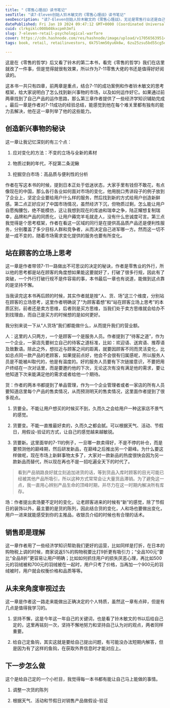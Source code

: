 ```yaml
---
title: "《零售心理战》读书笔记"
seoTitle: "读7-Eleven创始人铃木敏文的《零售心理战》读书笔记"
seoDescription: "读7-Eleven创始人铃木敏文的《零售心理战》，无论是零售行业还是自己开一家店，都有很多学习借鉴的地方。"
datePublished: Fri Jan 19 2024 09:47:12 GMT+0000 (Coordinated Universal Time)
cuid: clrkgiklc000b08kxcpmh3mfi
slug: 7-eleven-retail-psychological-warfare
cover: https://cdn.hashnode.com/res/hashnode/image/upload/v1705656395145/ea3e25cf-d1d4-4d95-b38a-2ccb23f1f3bb.jpeg
tags: book, retail, retailinvestors, 6k75lmm56yu6k6w, 6zu25zsu5bd55cg5oiy

---
```


这是在《零售的哲学》后又看了铃木的第二本书，看完《零售的哲学》我们在店里就改了一件事，但是觉得就很有效果，所以作为7-11零售大佬的书还是值得好好阅读的。

这本书一共只有四章，前两章是重点，结合7-11的成功案例和作者铃木敏文的思考框架，给大家说明白了怎么找到新兴事物的市场，以及如何运作好它。如果通过前两章找到了自己产品的运作思路，那么第三章作者提供了一些经济学知识辅助完成 。最后一章是作者对7-11成功的经验总结，能感觉到他在每个难关里都有独有的能力去解决，他在这一章列举了他的这些能力。

## 创造新兴事物的秘诀

这一章让我记忆深刻的有三个点：

1. 应对变化的方法：不变的立场与全新的素材
    
2. 物质过剩的年代，不捉第二条泥鳅
    
3. 挖掘空白市场：高品质与便利性的分析
    

作者在写这本书的时候，提到日本正处于低迷状态，大家手里有钱但不敢花，有点像现在的中国，那么各行各业如何面对市场的变化，他用脱口秀讲段子的例子放到了企业上，坚定企业要给用户什么样的服务，然后找到新的方式给用户创造新鲜感。第二点正好应对了中国市场情况，虽然经济下沉，但物质过剩，怎么能让用户自愿掏腰包，绝不能模仿，这让我想到现在的库迪和瑞幸之争，陆正耀想复制瑞幸，品牌和产品的同质化，让用户薅完羊毛就走人，没有什么忠诚度可言。第三点我觉得是个思考框架，作者在看这一区域的同行是在提供高品质产品还是便利性服务，分别覆盖了多少目标人群和竞争者，从而决定自己进军哪一方。然而这一切不是一成不变的，随着市场需求变化提供的服务也要有所变化。

## 站在顾客的立场上思考

这一章是作者带领7-11一路做出不可思议的决定的秘诀，作者是零售业的外行，所以他的思考都是站在顾客的角度想如果能这要就好了，打破了很多行规，因此有了突破，一个外行打破行规不是件容易的事，本书最后一章也有说道，能做到这点靠的是坚持不懈。

当我读完这本书再后顾的时候，其实作者就是按“人、货、场”这三个维度，分别站在顾客的立场思考，这里作者明确说了“为顾客着想”和“站在顾客立场上思考”的本质区别，前者还是卖方思维，后者则是买方思维，当我们处于卖方思维就会给办不到找理由，而自己是买方的时候想的是如何更好。

我分别来说一下从“人货场”我们都能做什么，从而提升我们的营业额。

人：这里的人只两方，一个是顾客一个是服务人员。作者提到了“待客之道”，作为一个企业，一家店先要树立自己的待客之道标准，比如：欢迎语、送宾语、推荐语及致歉语。除此之外，想拉近与顾客之间的距离，就要因顾客不同而灵活变化，比如总点同一款产品的老顾客，如果提前点好，他会不会很有归属感呢，所以服务人员是不能被AI取代的，他是有温度的。好的服务人员要有下次链接意识，不要把用户终结在一次对话里，而是要邀约他的下次，无论这次有没有满足他的需求，要让他知道下次来能满足他的需求或者给他一个期待。

货：作者的两本书都提到了单品管理，作为一个企业管理者或者一家店的所有人员要知道店里每个产品的售卖情况，从而预测明天的售卖情况，这里面作者提到了很多观点。

1. 货要全。不能让用户想买的时候买不到，久而久之会给用户一种这家店不景气的感觉。
    
2. 货要变。不能一直推最好卖的，久而久之都会腻。可以根据天气、活动、节假日，用假设-验证的方式，让自己的感觉越来越敏锐。
    
3. 货要新。这里面举的7-11的例子，一旦哪一款卖得好，不是不停的补仓，而是要预测他的巅峰期，然后研发新品，在巅峰之后推出另一个巅峰。为什么要这样做呢，现在市场上新鲜事物太多了，大家对一款新品的热度很快会因为另一款新品而替代，所以现在再也不是一招吃遍全天下的时代了。
    

> 看到产品销路良好就立刻追加进货的话，等到货品入库时顾客的目光可能已经被其他产品所吸引，所以这种方式常常会让大量货品滞销。为了避免这一点，我一直用心辨别产品生命的顶峰时期，并尽力在这一时期内解决所有库存。

场：作者提出卖场要不定时的变化，让老顾客进来的时候有“新”的感觉，除了节假日的装饰以外，最主要的是货的陈列，因此结合货的变化，人和场也要做出变化，用户一进来就能感受到你的主推品，收银员介绍的时候也有合理的话术。

## 销售即是理解

这一章作者用了一些经济学知识帮助我们更好的运营，比如同样是打折，在日本的购物税上调的时候，商家说返5%的购物税要比打9折更有吸引力；“全品100元”要比“全品8折”更容易让用户明确；比如如何抓住用户的损失厌恶心理，再比如500元的羽绒被和700元的羽绒被在一起时，用户只考了价格，当再加一个900元的羽绒被时，用户就会权衡价格和品质等等。

## 从未来角度审视过去

这一章是作者这一路走来能做出正确决定的个人特质，虽然这一章有点碎，但是有几点是值得我学习的。

1. 坚持不懈，这是今年这一年自己的关键词，也是看了铃木敏文的书以后给自己定的，这里再铭刻一次，坚持不懈地努力和坚持自己认为对的观点，两者同样重要。
    
2. 给自己定鱼钩，其实这就是要给自己提出问题，有可能没办法短期内解答，但是因为有了这样的鱼钩，在获取外界信息时才能对应上。
    

## 下一步怎么做

这个是给自己定的一个小栏目，我觉得每一本书都有能让自己马上能做的事情。

1. 调整一次货的陈列
    
2. 根据天气、活动和节假日对销售产品做假设-验证